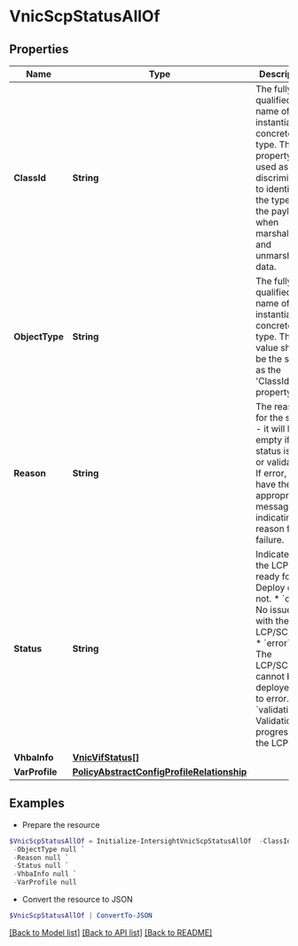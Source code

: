 # VnicScpStatusAllOf
## Properties

Name | Type | Description | Notes
------------ | ------------- | ------------- | -------------
**ClassId** | **String** | The fully-qualified name of the instantiated, concrete type. This property is used as a discriminator to identify the type of the payload when marshaling and unmarshaling data. | [default to "vnic.ScpStatus"]
**ObjectType** | **String** | The fully-qualified name of the instantiated, concrete type. The value should be the same as the &#39;ClassId&#39; property. | [default to "vnic.ScpStatus"]
**Reason** | **String** | The reason for the status - it will be empty if status is ok or validating. If error, it will have the appropriate message indicating the reason for failure. | [optional] 
**Status** | **String** | Indicates if the LCP is ready for Deploy or not. * &#x60;ok&#x60; - No issues with the LCP/SCP/VIF. * &#x60;error&#x60; - The LCP/SCP/VIF cannot be deployed due to error. * &#x60;validating&#x60; - Validation in progress for the LCP. | [optional] [default to "ok"]
**VhbaInfo** | [**VnicVifStatus[]**](VnicVifStatus.md) |  | [optional] 
**VarProfile** | [**PolicyAbstractConfigProfileRelationship**](PolicyAbstractConfigProfileRelationship.md) |  | [optional] 

## Examples

- Prepare the resource
```powershell
$VnicScpStatusAllOf = Initialize-IntersightVnicScpStatusAllOf  -ClassId null `
 -ObjectType null `
 -Reason null `
 -Status null `
 -VhbaInfo null `
 -VarProfile null
```

- Convert the resource to JSON
```powershell
$VnicScpStatusAllOf | ConvertTo-JSON
```

[[Back to Model list]](../README.md#documentation-for-models) [[Back to API list]](../README.md#documentation-for-api-endpoints) [[Back to README]](../README.md)

